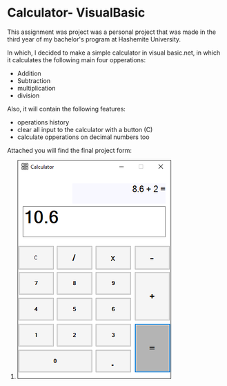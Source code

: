 
# Calculator- VisualBasic

This assignment was project was a personal project that was made in the third year of my bachelor's program at Hashemite University.

In which, I decided to make a simple calculator in visual basic.net, in which it calculates the following main four opperations:
 - Addition
 - Subtraction
 - multiplication
 - division

Also, it will contain the following features:
 - operations history
 - clear all input to the calculator with a button (C)
 - calculate opperations on decimal numbers too

 Attached you will find the final project form:
 1.  ![Calculator.png](Images/Calculator.png)